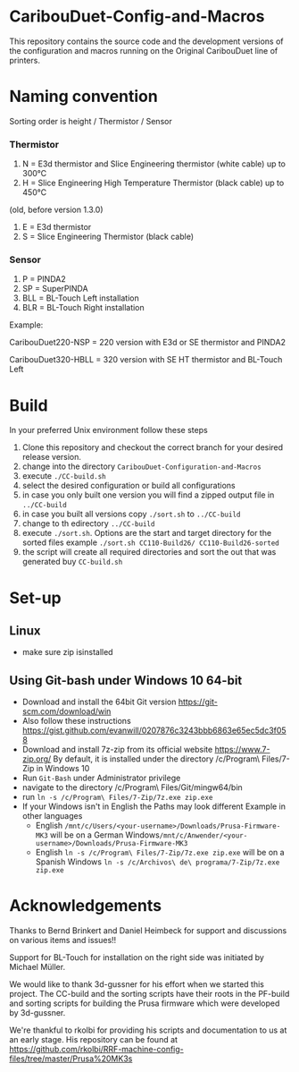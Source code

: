 # CaribouDuet-Config-and-Macros

This repository contains the source code and the development versions of the configuration and macros running on the Original CaribouDuet line of printers.

# Naming convention

Sorting order is height / Thermistor / Sensor

### Thermistor

1. N = E3d thermistor and Slice Engineering thermistor (white cable) up to 300°C
2. H = Slice Engineering High Temperature Thermistor (black cable) up to 450°C

(old, before version 1.3.0)

1. E = E3d thermistor
2. S = Slice Engineering Thermistor (black cable)


### Sensor
1. P = PINDA2
2. SP = SuperPINDA
3. BLL = BL-Touch Left installation
4. BLR = BL-Touch Right installation


Example:

CaribouDuet220-NSP = 220 version with E3d  or SE thermistor and PINDA2

CaribouDuet320-HBLL = 320 version with SE HT thermistor and BL-Touch Left



# Build

In your preferred Unix environment follow these steps

1. Clone this repository and checkout the correct branch for your desired release version.
2. change into the directory `CaribouDuet-Configuration-and-Macros`
3. execute `./CC-build.sh`
4. select the desired configuration or build all configurations
5. in case you only built one version you will find a zipped output file in `../CC-build`
6. in case you built all versions copy `./sort.sh` to `../CC-build`
7. change to th edirectory `../CC-build`
8. execute `./sort.sh`. Options are the start and target directory for the sorted files example `./sort.sh CC110-Build26/ CC110-Build26-sorted
`
9. the script will create all required directories and sort the out that was generated buy `CC-build.sh`

# Set-up

## Linux

- make sure zip isinstalled

## Using Git-bash under Windows 10 64-bit

- Download and install the 64bit Git version https://git-scm.com/download/win
- Also follow these instructions https://gist.github.com/evanwill/0207876c3243bbb6863e65ec5dc3f058
- Download and install 7z-zip from its official website https://www.7-zip.org/
  By default, it is installed under the directory /c/Program\ Files/7-Zip in Windows 10
- Run `Git-Bash` under Administrator privilege
- navigate to the directory /c/Program\ Files/Git/mingw64/bin
- run `ln -s /c/Program\ Files/7-Zip/7z.exe zip.exe`
- If your Windows isn't in English the Paths may look different
  Example in other languages
  - English `/mnt/c/Users/<your-username>/Downloads/Prusa-Firmware-MK3` will be on a German Windows`/mnt/c/Anwender/<your-username>/Downloads/Prusa-Firmware-MK3`
  - English `ln -s /c/Program\ Files/7-Zip/7z.exe zip.exe` will be on a Spanish Windows `ln -s /c/Archivos\ de\ programa/7-Zip/7z.exe zip.exe`

# Acknowledgements

Thanks to Bernd Brinkert and Daniel Heimbeck for support and discussions on various items and issues!!

Support for BL-Touch for installation on the right side was initiated by Michael Müller.

We would like to thank 3d-gussner for his effort when we started this project. The CC-build and the sorting scripts have their roots in the PF-build and sorting scripts for building the Prusa firmware which were developed by 3d-gussner.

We're thankful to rkolbi for providing his scripts and documentation to us at an early stage. His repository can be found at https://github.com/rkolbi/RRF-machine-config-files/tree/master/Prusa%20MK3s
